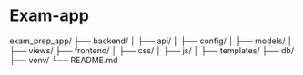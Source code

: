 # Exam-app
exam_prep_app/
├── backend/
│   ├── api/
│   ├── config/
│   ├── models/
│   ├── views/
├── frontend/
│   ├── css/
│   ├── js/
│   ├── templates/
├── db/
├── venv/
└── README.md
